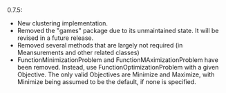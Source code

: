 0.7.5:
 - New clustering implementation.
 - Removed the "games" package due to its unmaintained state. It will be
   revised in a future release.
 - Removed several methods that are largely not required (in Meansurements
   and other related classes)
 - FunctionMinimizationProblem and FunctionMAximizationProblem have been
   removed. Instead, use FunctionOptimizationProblem with a given
   Objective. The only valid Objectives are Minimize and Maximize, with
   Minimize being assumed to be the default, if none is specified.
